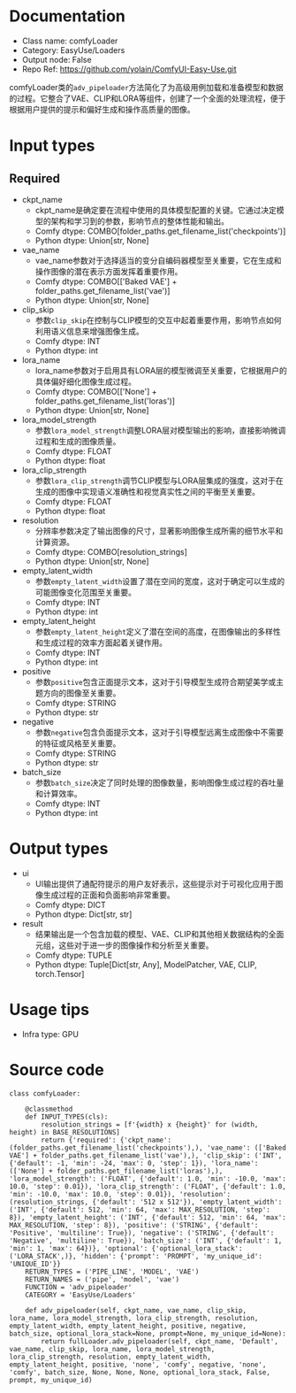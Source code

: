 # Documentation
- Class name: comfyLoader
- Category: EasyUse/Loaders
- Output node: False
- Repo Ref: https://github.com/yolain/ComfyUI-Easy-Use.git

comfyLoader类的`adv_pipeloader`方法简化了为高级用例加载和准备模型和数据的过程。它整合了VAE、CLIP和LORA等组件，创建了一个全面的处理流程，便于根据用户提供的提示和偏好生成和操作高质量的图像。

# Input types
## Required
- ckpt_name
    - ckpt_name是确定要在流程中使用的具体模型配置的关键。它通过决定模型的架构和学习到的参数，影响节点的整体性能和输出。
    - Comfy dtype: COMBO[folder_paths.get_filename_list('checkpoints')]
    - Python dtype: Union[str, None]
- vae_name
    - vae_name参数对于选择适当的变分自编码器模型至关重要，它在生成和操作图像的潜在表示方面发挥着重要作用。
    - Comfy dtype: COMBO[['Baked VAE'] + folder_paths.get_filename_list('vae')]
    - Python dtype: Union[str, None]
- clip_skip
    - 参数`clip_skip`在控制与CLIP模型的交互中起着重要作用，影响节点如何利用语义信息来增强图像生成。
    - Comfy dtype: INT
    - Python dtype: int
- lora_name
    - lora_name参数对于启用具有LORA层的模型微调至关重要，它根据用户的具体偏好细化图像生成过程。
    - Comfy dtype: COMBO[['None'] + folder_paths.get_filename_list('loras')]
    - Python dtype: Union[str, None]
- lora_model_strength
    - 参数`lora_model_strength`调整LORA层对模型输出的影响，直接影响微调过程和生成的图像质量。
    - Comfy dtype: FLOAT
    - Python dtype: float
- lora_clip_strength
    - 参数`lora_clip_strength`调节CLIP模型与LORA层集成的强度，这对于在生成的图像中实现语义准确性和视觉真实性之间的平衡至关重要。
    - Comfy dtype: FLOAT
    - Python dtype: float
- resolution
    - 分辨率参数决定了输出图像的尺寸，显著影响图像生成所需的细节水平和计算资源。
    - Comfy dtype: COMBO[resolution_strings]
    - Python dtype: Union[str, None]
- empty_latent_width
    - 参数`empty_latent_width`设置了潜在空间的宽度，这对于确定可以生成的可能图像变化范围至关重要。
    - Comfy dtype: INT
    - Python dtype: int
- empty_latent_height
    - 参数`empty_latent_height`定义了潜在空间的高度，在图像输出的多样性和生成过程的效率方面起着关键作用。
    - Comfy dtype: INT
    - Python dtype: int
- positive
    - 参数`positive`包含正面提示文本，这对于引导模型生成符合期望美学或主题方向的图像至关重要。
    - Comfy dtype: STRING
    - Python dtype: str
- negative
    - 参数`negative`包含负面提示文本，这对于引导模型远离生成图像中不需要的特征或风格至关重要。
    - Comfy dtype: STRING
    - Python dtype: str
- batch_size
    - 参数`batch_size`决定了同时处理的图像数量，影响图像生成过程的吞吐量和计算效率。
    - Comfy dtype: INT
    - Python dtype: int

# Output types
- ui
    - UI输出提供了通配符提示的用户友好表示，这些提示对于可视化应用于图像生成过程的正面和负面影响非常重要。
    - Comfy dtype: DICT
    - Python dtype: Dict[str, str]
- result
    - 结果输出是一个包含加载的模型、VAE、CLIP和其他相关数据结构的全面元组，这些对于进一步的图像操作和分析至关重要。
    - Comfy dtype: TUPLE
    - Python dtype: Tuple[Dict[str, Any], ModelPatcher, VAE, CLIP, torch.Tensor]

# Usage tips
- Infra type: GPU

# Source code
```
class comfyLoader:

    @classmethod
    def INPUT_TYPES(cls):
        resolution_strings = [f'{width} x {height}' for (width, height) in BASE_RESOLUTIONS]
        return {'required': {'ckpt_name': (folder_paths.get_filename_list('checkpoints'),), 'vae_name': (['Baked VAE'] + folder_paths.get_filename_list('vae'),), 'clip_skip': ('INT', {'default': -1, 'min': -24, 'max': 0, 'step': 1}), 'lora_name': (['None'] + folder_paths.get_filename_list('loras'),), 'lora_model_strength': ('FLOAT', {'default': 1.0, 'min': -10.0, 'max': 10.0, 'step': 0.01}), 'lora_clip_strength': ('FLOAT', {'default': 1.0, 'min': -10.0, 'max': 10.0, 'step': 0.01}), 'resolution': (resolution_strings, {'default': '512 x 512'}), 'empty_latent_width': ('INT', {'default': 512, 'min': 64, 'max': MAX_RESOLUTION, 'step': 8}), 'empty_latent_height': ('INT', {'default': 512, 'min': 64, 'max': MAX_RESOLUTION, 'step': 8}), 'positive': ('STRING', {'default': 'Positive', 'multiline': True}), 'negative': ('STRING', {'default': 'Negative', 'multiline': True}), 'batch_size': ('INT', {'default': 1, 'min': 1, 'max': 64})}, 'optional': {'optional_lora_stack': ('LORA_STACK',)}, 'hidden': {'prompt': 'PROMPT', 'my_unique_id': 'UNIQUE_ID'}}
    RETURN_TYPES = ('PIPE_LINE', 'MODEL', 'VAE')
    RETURN_NAMES = ('pipe', 'model', 'vae')
    FUNCTION = 'adv_pipeloader'
    CATEGORY = 'EasyUse/Loaders'

    def adv_pipeloader(self, ckpt_name, vae_name, clip_skip, lora_name, lora_model_strength, lora_clip_strength, resolution, empty_latent_width, empty_latent_height, positive, negative, batch_size, optional_lora_stack=None, prompt=None, my_unique_id=None):
        return fullLoader.adv_pipeloader(self, ckpt_name, 'Default', vae_name, clip_skip, lora_name, lora_model_strength, lora_clip_strength, resolution, empty_latent_width, empty_latent_height, positive, 'none', 'comfy', negative, 'none', 'comfy', batch_size, None, None, None, optional_lora_stack, False, prompt, my_unique_id)
```